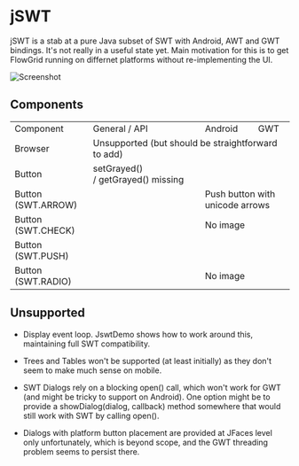 # jSWT

jSWT is a stab at a pure Java subset of SWT with Android, AWT and GWT bindings.
It's not really in a useful state yet. Main motivation for this is to get FlowGrid running
on differnet platforms without re-implementing the UI.

![Screenshot](https://raw.githubusercontent.com/stefanhaustein/jSWT/master/img/screenshot.png)


## Components

<table>
<tr>
  <td> Component
  <td> General / API
  <td> Android
  <td> GWT
<tr>
  <td> Browser
  <td colspan="3"> Unsupported (but should be straightforward to add)
<tr>
  <td> Button
  <td> setGrayed() / getGrayed() missing
<tr>
  <td> Button (SWT.ARROW)
  <td>
  <td colspan="2"> Push button with unicode arrows
<tr>
  <td> Button (SWT.CHECK)
  <td>
  <td> No image
  <td>
<tr>
  <td> Button (SWT.PUSH)
  <td>
  <td>
  <td>
<tr>
  <td> Button (SWT.RADIO)
  <td>
  <td> No image
  <td>


</table>



## Unsupported

- Display event loop. JswtDemo shows how to work around this, maintaining full SWT compatibility.

- Trees and Tables won't be supported (at least initially) as they don't seem to make much sense on mobile.

- SWT Dialogs rely on a blocking open() call, which won't work for GWT (and might be tricky to support on Android).
  One option might be to provide a showDialog(dialog, callback) method somewhere that would still work with SWT by
  calling open().

- Dialogs with platform button placement are provided at JFaces level only unfortunately, which is beyond scope,
  and the GWT threading problem seems to persist there.

